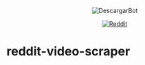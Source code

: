 
<div align="center">

![DescargarBot](https://www.descargarbot.com/v/multiples_files.png)

[![Reddit](https://img.shields.io/badge/off-descargarbot?logo=github&label=status&color=red
)](https://github.com/lucho123456789/reddit-video-scraper "Reddit")

</div>

# reddit-video-scraper
